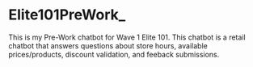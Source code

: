 # Elite101PreWork_
This is my Pre-Work chatbot for Wave 1 Elite 101.
This chatbot is a retail chatbot that answers questions about store hours, available prices/products, discount validation, and feeback submissions.
